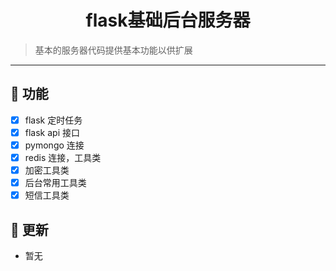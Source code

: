 <h1 style="text-align: center" >flask基础后台服务器</h1>

> 基本的服务器代码提供基本功能以供扩展

---
## 🎉 功能

- [x] flask 定时任务
- [x] flask api 接口
- [x] pymongo 连接
- [x] redis 连接，工具类
- [x] 加密工具类
- [x] 后台常用工具类
- [x] 短信工具类

## 🔄 更新
- 暂无
